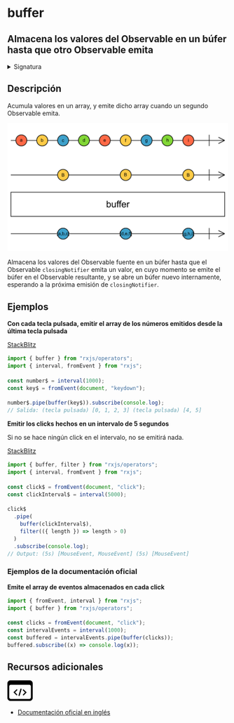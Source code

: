 # buffer

<h2 class="subtitle"> Almacena los valores del Observable en un búfer hasta que otro Observable emita
</h2>

<details>
<summary>Signatura</summary>

### Firma

`buffer<T>(closingNotifier: Observable<any>): OperatorFunction<T, T[]>`

### Parámetros

<table>
<tr><td>closingNotifier</td><td>Un Observable que señala cuándo se debe emitir el búfer en el Observable resultante.</td></tr>
</table>

### Retorna

`OperatorFunction<T, T[]>`: Un Observable de búferes, que son arrays de valores.

</details>

## Descripción

Acumula valores en un array, y emite dicho array cuando un segundo Observable emita.

<img src="assets/images/marble-diagrams/transformation/buffer.png" alt="Diagrama de canicas del operador buffer">

Almacena los valores del Observable fuente en un búfer hasta que el Observable `closingNotifier` emita un valor, en cuyo momento se emite el búfer en el Observable resultante, y se abre un búfer nuevo internamente, esperando a la próxima emisión de `closingNotifier`.

## Ejemplos

**Con cada tecla pulsada, emitir el array de los números emitidos desde la última tecla pulsada**

<a target="_blank" href="https://stackblitz.com/edit/rxjs-buffer-1?file=index.ts">StackBlitz</a>

```typescript
import { buffer } from "rxjs/operators";
import { interval, fromEvent } from "rxjs";

const number$ = interval(1000);
const key$ = fromEvent(document, "keydown");

number$.pipe(buffer(key$)).subscribe(console.log);
// Salida: (tecla pulsada) [0, 1, 2, 3] (tecla pulsada) [4, 5]
```

**Emitir los clicks hechos en un intervalo de 5 segundos**

Si no se hace ningún click en el intervalo, no se emitirá nada.

<a target="_blank" href="https://stackblitz.com/edit/rxjs-buffer-2?file=index.ts">StackBlitz</a>

```javascript
import { buffer, filter } from "rxjs/operators";
import { interval, fromEvent } from "rxjs";

const click$ = fromEvent(document, "click");
const clickInterval$ = interval(5000);

click$
  .pipe(
    buffer(clickInterval$),
    filter(({ length }) => length > 0)
  )
  .subscribe(console.log);
// Output: (5s) [MouseEvent, MouseEvent] (5s) [MouseEvent]
```

### Ejemplos de la documentación oficial

**Emite el array de eventos almacenados en cada click**

```javascript
import { fromEvent, interval } from "rxjs";
import { buffer } from "rxjs/operators";

const clicks = fromEvent(document, "click");
const intervalEvents = interval(1000);
const buffered = intervalEvents.pipe(buffer(clicks));
buffered.subscribe((x) => console.log(x));
```

<div class="additional-section">

## Recursos adicionales

<a target="_blank" href="https://github.com/ReactiveX/rxjs/blob/master/src/internal/operators/buffer.ts">
<img src="assets/icons/source-code.png" alt="Source code">
</a>
</div>

- <a target="_blank" href="https://rxjs.dev/api/operators/buffer">Documentación oficial en inglés</a>

